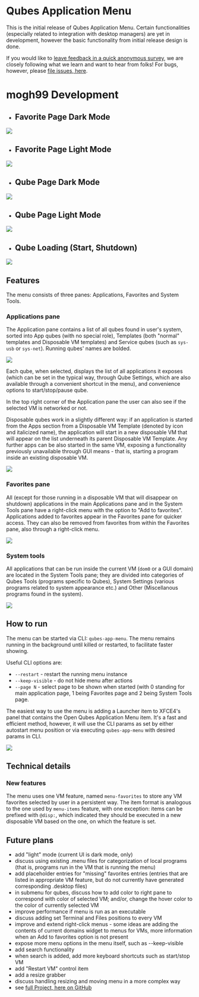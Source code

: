 # Qubes Application Menu

This is the initial release of Qubes Application Menu. Certain functionalities
(especially related to integration with desktop managers) are yet in development,
however the basic functionality from initial release design is done.

If you would like to [leave feedback in a quick anonymous survey](https://survey.qubes-os.org/index.php?r=survey/index&sid=255277&lang=en), we are closely following what we learn and want to hear from folks! For bugs, however, please [file issues, here](https://github.com/QubesOS/qubes-issues).

# mogh99 Development
* ## Favorite Page Dark Mode
![](readme_img/fav_dark_mode.png)

* ## Favorite Page Light Mode
![](readme_img/fav_light_mode.png)

* ## Qube Page Dark Mode
![](readme_img/vm_dark_mode.png)

* ## Qube Page Light Mode
![](readme_img/vm_light_mode.png)

* ## Qube Loading (Start, Shutdown)
![](readme_img/loading_vm.png)

## Features

The menu consists of three panes: Applications, Favorites and System Tools.

### Applications pane

The Application pane contains a list of all qubes found in user's system,
sorted into App qubes (with no special role), Templates (both "normal"
templates and Disposable VM templates) and Service qubes (such as `sys-usb` 
or `sys-net`). Running qubes' names are bolded.

![](readme_img/menu1.png)

Each qube, when selected, displays the list of all applications it exposes
(which can be set in the typical way, through Qube Settings, which are also
available through a convenient shortcut in the menu), and convenience options
to start/stop/pause qube.

In the top right corner of the Application pane the user can also see if the 
selected VM is networked or not. 

Disposable qubes work in a slightly different way: if an application is started
from the Apps section from a Disposable VM Template (denoted by icon and
italicized name), the application will start in a new disposable VM that will
appear on the list underneath its parent Disposable VM Template. Any further
apps can be also started in the same VM, exposing a functionality previously
unavailable through GUI means - that is, starting a program inside an existing
disposable VM.

![](readme_img/menu2.png)

### Favorites pane

All (except for those running in a disposable VM that will disappear on 
shutdown) applications in the main Applications pane and in the System 
Tools pane have a right-click menu with the option to "Add to favorites".
Applications added to favorites appear in the Favorites pane for quicker access.
They can also be removed from favorites from within the Favorites pane, also
through a right-click menu.

![](readme_img/menu3.png)

### System tools

All applications that can be run inside the current VM (`dom0` or a GUI domain)
are located in the System Tools pane; they are divided into categories of 
Qubes Tools (programs specific to Qubes), System Settings (various programs
related to system appearance etc.) and Other (Miscellanous programs found
in the system).

![](readme_img/menu4.png)

## How to run

The menu can be started via CLI: `qubes-app-menu`. The menu remains running
in the background until killed or restarted, to facilitate faster showing.

Useful CLI options are:
- `--restart` - restart the running menu instance
- `--keep-visible` - do not hide menu after actions
- `--page N` - select page to be shown when started (with 0 standing for main
application page, 1 being Favorites page and 2 being System Tools page.

The easiest way to use the menu is adding a Launcher item to XFCE4's panel that
contains the Open Qubes Application Menu item. It's a fast and efficient 
method, however, it will use the CLI params as set by either autostart menu 
position or via executing `qubes-app-menu` with desired params in CLI.

![](readme_img/menu_howto.png)

## Technical details

### New features

The menu uses one VM feature, named `menu-favorites` to store any VM favorites
selected by user in a persistent way. The item format is analogous to the one
used by `menu-items` feature, with one exception: items can be prefixed with
`@disp:`, which indicated they should be executed in a new disposable VM 
based on the one, on which the feature is set.

## Future plans
- add "light" mode (current UI is dark mode, only)
- discuss using existing .menu files for categorization of local
programs (that is, programs run in the VM that is running the menu)
- add placeholder entries for "missing" favorites entries (entries that 
are listed in appropriate VM feature, but do not currently have generated
corresponding .desktop files)
- in submenu for qubes, discuss how to add color to right pane to correspond with color of selected VM; and/or, change the hover
color to the color of currently selected VM
- improve performance if menu is run as an executable
- discuss adding set Terminal and Files positions to every VM
- improve and extend right-click menus - some ideas are adding the contents
of current domains widget to menus for VMs, more information when an Add to 
favorites option is not present
- expose more menu options in the menu itself, such as --keep-visible
- add search functionality
- when search is added, add more keyboard shortcuts such as start/stop VM
- add "Restart VM" control item
- add a resize grabber
- discuss handling resizing and moving menu in a more complex way
- see [full Project, here on GitHub](https://github.com/QubesOS/qubes-issues/projects/12)

